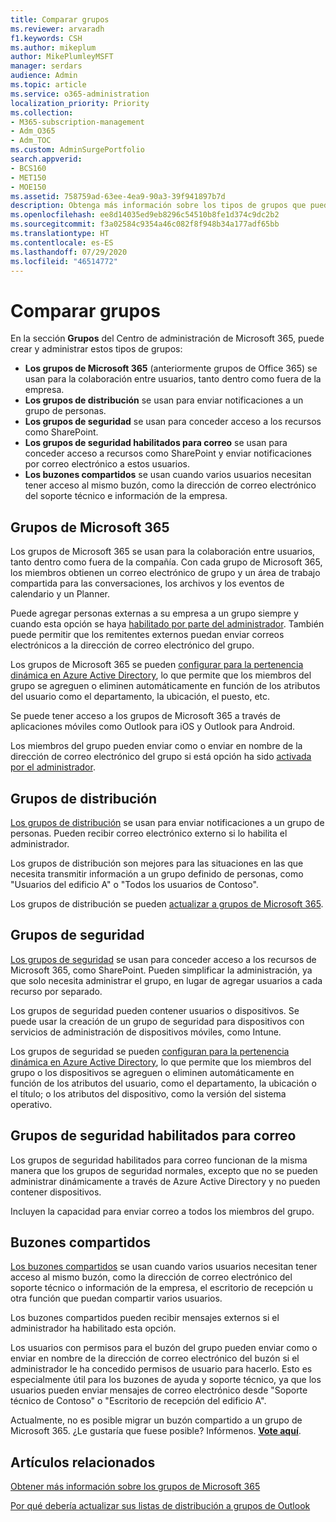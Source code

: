 ```yaml
---
title: Comparar grupos
ms.reviewer: arvaradh
f1.keywords: CSH
ms.author: mikeplum
author: MikePlumleyMSFT
manager: serdars
audience: Admin
ms.topic: article
ms.service: o365-administration
localization_priority: Priority
ms.collection:
- M365-subscription-management
- Adm_O365
- Adm_TOC
ms.custom: AdminSurgePortfolio
search.appverid:
- BCS160
- MET150
- MOE150
ms.assetid: 758759ad-63ee-4ea9-90a3-39f941897b7d
description: Obtenga más información sobre los tipos de grupos que puede usar.
ms.openlocfilehash: ee8d14035ed9eb8296c54510b8fe1d374c9dc2b2
ms.sourcegitcommit: f3a02584c9354a46c082f8f948b34a177adf65bb
ms.translationtype: HT
ms.contentlocale: es-ES
ms.lasthandoff: 07/29/2020
ms.locfileid: "46514772"
---
```

# <a name="compare-groups"></a>Comparar grupos

En la sección **Grupos** del Centro de administración de Microsoft 365, puede crear y administrar estos tipos de grupos: 

- **Los grupos de Microsoft 365** (anteriormente grupos de Office 365) se usan para la colaboración entre usuarios, tanto dentro como fuera de la empresa.
- **Los grupos de distribución** se usan para enviar notificaciones a un grupo de personas.
- **Los grupos de seguridad** se usan para conceder acceso a los recursos como SharePoint.
- **Los grupos de seguridad habilitados para correo** se usan para conceder acceso a recursos como SharePoint y enviar notificaciones por correo electrónico a estos usuarios.
- **Los buzones compartidos** se usan cuando varios usuarios necesitan tener acceso al mismo buzón, como la dirección de correo electrónico del soporte técnico e información de la empresa.

## <a name="microsoft-365-groups"></a>Grupos de Microsoft 365

Los grupos de Microsoft 365 se usan para la colaboración entre usuarios, tanto dentro como fuera de la compañía. Con cada grupo de Microsoft 365, los miembros obtienen un correo electrónico de grupo y un área de trabajo compartida para las conversaciones, los archivos y los eventos de calendario y un Planner.

Puede agregar personas externas a su empresa a un grupo siempre y cuando esta opción se haya [habilitado por parte del administrador](manage-guest-access-in-groups.md). También puede permitir que los remitentes externos puedan enviar correos electrónicos a la dirección de correo electrónico del grupo.

Los grupos de Microsoft 365 se pueden [configurar para la pertenencia dinámica en Azure Active Directory](https://docs.microsoft.com/azure/active-directory/users-groups-roles/groups-change-type), lo que permite que los miembros del grupo se agreguen o eliminen automáticamente en función de los atributos del usuario como el departamento, la ubicación, el puesto, etc.

Se puede tener acceso a los grupos de Microsoft 365 a través de aplicaciones móviles como Outlook para iOS y Outlook para Android.

Los miembros del grupo pueden enviar como o enviar en nombre de la dirección de correo electrónico del grupo si está opción ha sido [activada por el administrador](allow-members-to-send-as-or-send-on-behalf-of-group.md).

## <a name="distribution-groups"></a>Grupos de distribución

[Los grupos de distribución](https://docs.microsoft.com/exchange/recipients-in-exchange-online/manage-distribution-groups/manage-distribution-groups) se usan para enviar notificaciones a un grupo de personas. Pueden recibir correo electrónico externo si lo habilita el administrador.

Los grupos de distribución son mejores para las situaciones en las que necesita transmitir información a un grupo definido de personas, como "Usuarios del edificio A" o "Todos los usuarios de Contoso".

Los grupos de distribución se pueden [actualizar a grupos de Microsoft 365](https://docs.microsoft.com/microsoft-365/admin/manage/upgrade-distribution-lists).

## <a name="security-groups"></a>Grupos de seguridad

[Los grupos de seguridad](../email/create-edit-or-delete-a-security-group.md) se usan para conceder acceso a los recursos de Microsoft 365, como SharePoint. Pueden simplificar la administración, ya que solo necesita administrar el grupo, en lugar de agregar usuarios a cada recurso por separado.

Los grupos de seguridad pueden contener usuarios o dispositivos. Se puede usar la creación de un grupo de seguridad para dispositivos con servicios de administración de dispositivos móviles, como Intune.

Los grupos de seguridad se pueden [configuran para la pertenencia dinámica en Azure Active Directory](https://docs.microsoft.com/azure/active-directory/users-groups-roles/groups-change-type), lo que permite que los miembros del grupo o los dispositivos se agreguen o eliminen automáticamente en función de los atributos del usuario, como el departamento, la ubicación o el título; o los atributos del dispositivo, como la versión del sistema operativo.

## <a name="mail-enabled-security-groups"></a>Grupos de seguridad habilitados para correo

Los grupos de seguridad habilitados para correo funcionan de la misma manera que los grupos de seguridad normales, excepto que no se pueden administrar dinámicamente a través de Azure Active Directory y no pueden contener dispositivos.

Incluyen la capacidad para enviar correo a todos los miembros del grupo.

## <a name="shared-mailboxes"></a>Buzones compartidos

[Los buzones compartidos](../email/create-a-shared-mailbox.md) se usan cuando varios usuarios necesitan tener acceso al mismo buzón, como la dirección de correo electrónico del soporte técnico o información de la empresa, el escritorio de recepción u otra función que puedan compartir varios usuarios.

Los buzones compartidos pueden recibir mensajes externos si el administrador ha habilitado esta opción.

Los usuarios con permisos para el buzón del grupo pueden enviar como o enviar en nombre de la dirección de correo electrónico del buzón si el administrador le ha concedido permisos de usuario para hacerlo. Esto es especialmente útil para los buzones de ayuda y soporte técnico, ya que los usuarios pueden enviar mensajes de correo electrónico desde "Soporte técnico de Contoso" o "Escritorio de recepción del edificio A".

Actualmente, no es posible migrar un buzón compartido a un grupo de Microsoft 365. ¿Le gustaría que fuese posible? Infórmenos. **[Vote aquí](https://go.microsoft.com/fwlink/?linkid=871518)**.

## <a name="related-articles"></a>Artículos relacionados

[Obtener más información sobre los grupos de Microsoft 365](https://support.microsoft.com/office/b565caa1-5c40-40ef-9915-60fdb2d97fa2)

[Por qué debería actualizar sus listas de distribución a grupos de Outlook](https://support.microsoft.com/office/7fb3d880-593b-4909-aafa-950dd50ce188)

